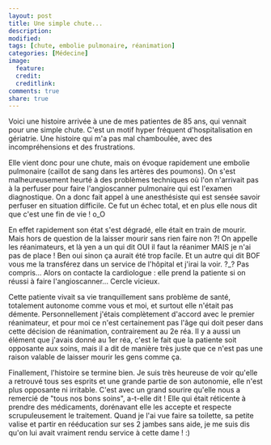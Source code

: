 ```yaml
---
layout: post
title: Une simple chute...
description:
modified:
tags: [chute, embolie pulmonaire, réanimation]
categories: [Médecine]
image:
  feature:
  credit:
  creditlink:
comments: true
share: true
---
```


Voici une histoire arrivée à une de mes patientes de 85 ans, qui vennait pour une simple chute. C'est un motif hyper fréquent d'hospitalisation en gériatrie. Une histoire qui m'a pas mal chamboulée, avec des incompréhensions et des frustrations.

Elle vient donc pour une chute, mais on évoque rapidement une embolie pulmonaire (caillot de sang dans les artères des poumons). On s'est malheureusement heurté à des problèmes techniques où l'on n'arrivait pas à la perfuser pour faire l'angioscanner pulmonaire qui est l'examen diagnostique. On a donc fait appel à une anesthésiste qui est sensée savoir perfuser en situation difficile. Ce fut un échec total, et en plus elle nous dit que c'est une fin de vie ! o_O

En effet rapidement son état s'est dégradé, elle était en train de mourir. Mais hors de question de la laisser mourir sans rien faire non ?! On appelle les réanimateurs, et là yen a un qui dit OUI il faut la réanimer MAIS je n'ai pas de place ! Ben oui sinon ça aurait été trop facile. Et un autre qui dit BOF vous me la transférez dans un service de l'hôpital et j'irai la voir. ?_? Pas compris...  Alors on contacte la cardiologue : elle prend la patiente si on réussi à faire l'angioscanner... Cercle vicieux.

Cette patiente vivait sa vie tranquillement sans problème de santé, totalement autonome comme vous et moi, et surtout elle n'était pas démente. Personnellement j'étais complètement d'accord avec le premier réanimateur, et pour moi ce n'est certainement pas l'âge qui doit peser dans cette décision de réanimation, contrairement au 2e réa. Il y a aussi un élément que j'avais donné au 1er réa, c'est le fait que la patiente soit opposante aux soins, mais il a dit de manière très juste que ce n'est pas une raison valable de laisser mourir les gens comme ça.

Finallement, l'histoire se termine bien. Je suis très heureuse de voir qu'elle a retrouvé tous ses esprits et une grande partie de son autonomie, elle n'est plus opposante ni irritable. C'est avec un grand sourire qu'elle nous a remercié de "tous nos bons soins", a-t-elle dit ! Elle qui était réticente à prendre des médicaments, dorénavant elle les accepte et respecte scrupuleusement le traitement. Quand je l'ai vue faire sa toilette, sa petite valise et partir en rééducation sur ses 2 jambes sans aide, je me suis dis qu'on lui avait vraiment rendu service à cette dame ! :)
